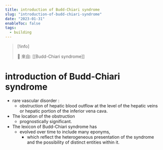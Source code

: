 ```yaml
---
title: introduction of Budd-Chiari syndrome
slug: "introduction-of-budd-chiari-syndrome"
date: "2023-01-31"
enableToc: false
tags:
  - building
---
```


> [!info]
>
> 🌱 來自: [[Budd-Chiari syndrome]]

# introduction of Budd-Chiari syndrome

- rare vascular disorder :
  - obstruction of hepatic blood outflow at the level of the hepatic veins or hepatic portion of the inferior vena cava.
- The location of the obstruction
  - prognostically significant.
- The lexicon of Budd-Chiari syndrome has
  - evolved over time to include many eponyms,
    - which reflect the heterogeneous presentation of the syndrome and the possibility of distinct entities within it.
